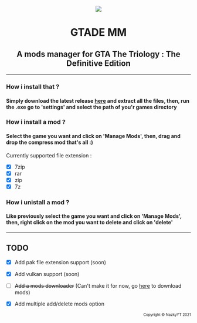 <p align="center"><img src="https://torrentino.su/uploads/posts/2021-11/thumbs/grand-theft-auto-the-trilogy-the-definitive-edition-v-114296-2021-pc-repack-ot-decepticon-1.png" ...></p>
<h1 align="center">
GTADE MM
</h1>
<h2 align="center">
A mods manager for GTA The Triology : The Definitive Edition
</h2>

------------

### How i install that ?
#### Simply download the latest release [here](https://github.com/Nazky/GTADEMM/releases/latest) and extract all the files, then, run the .exe go to 'settings' and select the path of you'r games directory

### How i install a mod ?
#### Select the game you want and click on 'Manage Mods', then, drag and drop the compress mod that's all :)

Currently supported file extension :

- [x] 7zip
- [x] rar
- [x] zip
- [x] 7z

### How i unistall a mod ?
#### Like previously select the game you want and click on 'Manage Mods', then, right click on the mod you want to delete and click on 'delete'

---

## TODO

- [x] Add pak file extension support (soon)
- [x] Add vulkan support (soon)
- [ ] <s>Add a mods downloader</s> (Can't make it for now, go [here](https://www.nexusmods.com/grandtheftautothetrilogy) to download mods)
- [x] Add multiple add/delete mods option





<p align="right"> <font size="1"> Copyright © NazkyYT 2021 </p>


